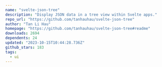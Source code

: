 ```yaml
---
name: "svelte-json-tree"
description: "Display JSON data in a tree view within Svelte apps."
repo_url: "https://github.com/tanhauhau/svelte-json-tree"
author: "Tan Li Hau"
homepage: "https://github.com/tanhauhau/svelte-json-tree#readme"
downloads: 2694
dependents: 24
updated: "2023-10-15T10:44:28.736Z"
github_stars: 183
tags: 
  - ui
---
```

